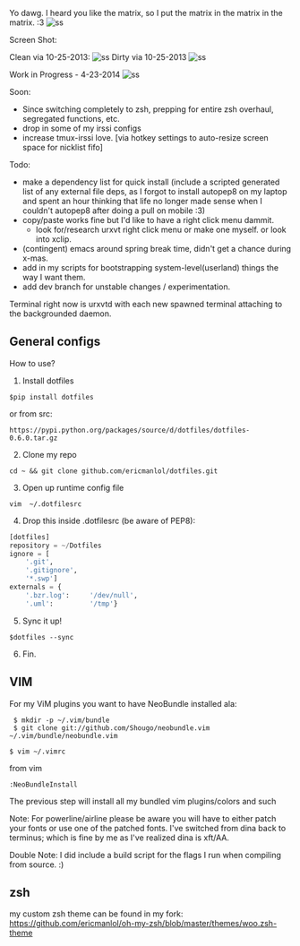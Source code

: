 Yo dawg. I heard you like the matrix, so I put the matrix in the matrix in the matrix. :3
![ss](http://i.imgur.com/Yh52xk1.png)




Screen Shot:

Clean via 10-25-2013:
![ss](http://i.imgur.com/4YLs34Y.jpg)
Dirty via 10-25-2013
![ss](http://i.imgur.com/M6Qjnff.png)

Work in Progress - 4-23-2014
![ss](http://ericman.com/s/dat_new_setup.png)

Soon:
- Since switching completely to zsh, prepping for entire zsh overhaul, segregated functions, etc.
- drop in some of my irssi configs
- increase tmux-irssi love. [via hotkey settings to auto-resize screen space for nicklist fifo]


Todo: 
- make a dependency list for quick install (include a scripted generated list of any external file deps, as I forgot to install autopep8 on my laptop and spent an hour thinking that life no longer made sense when I couldn't autopep8 after doing a pull on mobile :3)
- copy/paste works fine but I'd like to have a right click menu dammit. 
    - look for/research urxvt right click menu or make one myself. or look into xclip.
- (contingent) emacs around spring break time, didn't get a chance during x-mas.
- add in my scripts for bootstrapping system-level(userland) things the way I want them.
- add dev branch for unstable changes / experimentation.

Terminal right now is urxvtd with each new spawned terminal attaching to the
backgrounded daemon.

General configs
---------------
How to use?

1.  Install dotfiles
```
$pip install dotfiles
```
or from src:
```
https://pypi.python.org/packages/source/d/dotfiles/dotfiles-0.6.0.tar.gz
```

2.  Clone my repo
``` 
cd ~ && git clone github.com/ericmanlol/dotfiles.git
```

3.  Open up runtime config file
```
vim  ~/.dotfilesrc
```

4.  Drop this inside .dotfilesrc (be aware of PEP8):
```python
[dotfiles]
repository = ~/Dotfiles
ignore = [
    '.git',
    '.gitignore',
    '*.swp']
externals = {
    '.bzr.log':     '/dev/null',
    '.uml':         '/tmp'}
```
5.  Sync it up!  
```
$dotfiles --sync
```

6.  Fin.


VIM
---
For my ViM plugins you want to have NeoBundle installed ala:
```
 $ mkdir -p ~/.vim/bundle
 $ git clone git://github.com/Shougo/neobundle.vim ~/.vim/bundle/neobundle.vim
```
```
$ vim ~/.vimrc
```
from vim
``` 
:NeoBundleInstall
```

The previous step will install all my bundled vim plugins/colors and such

Note: For powerline/airline please be aware you will have to either patch your fonts or use one of the patched fonts.
I've switched from dina back to terminus; which is fine by me as I've realized dina is xft/AA. 

Double Note: I did include a build script for the flags I run when compiling from source. :)

zsh
---
my custom zsh theme can be found in my fork: https://github.com/ericmanlol/oh-my-zsh/blob/master/themes/woo.zsh-theme




